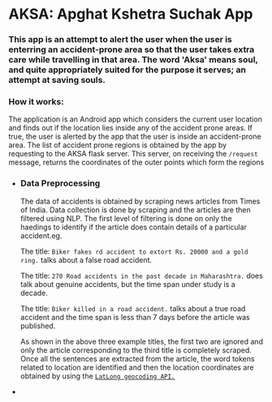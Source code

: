 <h1>AKSA: Apghat Kshetra Suchak App</h1>

<h3>This app is an attempt to alert the user when the user is enterring an accident-prone area so that the user takes extra care while travelling in that area. The word 'Aksa' means soul, and quite appropriately suited for the purpose it serves; an attempt at saving souls.</h3>

<h3><b>How it works:</b></h3>
<p>The application is an Android app which considers the current user location and finds out if the location lies inside any of the accident prone areas. If true, the user is alerted by the app that the user is inside an accident-prone area. The list of accident prone regions is obtained by the app by requesting to the AKSA flask server. This server, on receiving the <code>/request</code> message, returns the coordinates of the outer points which form the regions</p>

<ul>
  <li>
    <h3>Data Preprocessing</h3>
<p>The data of accidents is obtained by scraping news articles from Times of India. Data collection is done by scraping and the articles are then filtered using NLP. The first level of filtering is done on only the haedings to identify if the article does contain details of a particular accident.eg. </p>

<p>The title: <code>Biker fakes rd accident to extort Rs. 20000 and a gold ring.</code> talks about a false road accident.</p>
<p>The title: <code>270 Road accidents in the past decade in Maharashtra.</code> does talk about genuine accidents, but the time span under study is a decade.</p>
<p>The title: <code>Biker killed in a road accident.</code> talks about a true road accident and the time span is less than 7 days before the article was published.</p>

<p>As shown in the above three example titles, the first two are ignored and only the article corresponding to the third title is completely scraped. Once all the sentences are extracted from the article, the word tokens related to location are identified and then the location coordinates are obtained by using the <code><a href="https://apihub.latlong.ai/">LatLong geocoding API.</a></code></p>
  </li>

  <li>
    
  </li>
</ul>
